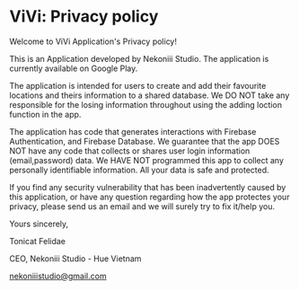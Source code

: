 # ViVi: Privacy policy
Welcome to ViVi Application's Privacy policy!

This is an Application developed by Nekoniii Studio. The application is currently available on Google Play.

The application is intended for users to create and add their favourite locations and theirs information to a shared database. We DO NOT take any responsible for the losing information throughout using the adding loction function in the app.

The application has code that generates interactions with Firebase Authentication, and Firebase Database. We guarantee that the app DOES NOT have any code that collects or shares user login information (email,password) data. We HAVE NOT programmed this app to collect any personally identifiable information. All your data is safe and protected.

If you find any security vulnerability that has been inadvertently caused by this application, or have any question regarding how the app protectes your privacy, please send us an email and we will surely try to fix it/help you.

Yours sincerely,

Tonicat Felidae

CEO, Nekoniii Studio - Hue Vietnam

nekoniiistudio@gmail.com
